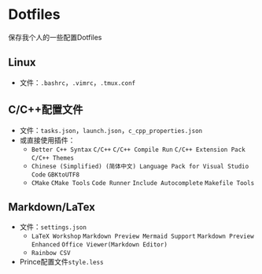 # Dotfiles

保存我个人的一些配置Dotfiles

## Linux
- 文件：`.bashrc`，`.vimrc`，`.tmux.conf`

## C/C++配置文件
- 文件：`tasks.json`，`launch.json`，`c_cpp_properties.json`
- 或直接使用插件：
  - `Better C++ Syntax` `C/C++` `C/C++ Compile Run` `C/C++ Extension Pack` `C/C++ Themes`
  - `Chinese (Simplified) (简体中文) Language Pack for Visual Studio Code` `GBKtoUTF8`
  - `CMake` `CMake Tools` `Code Runner`  `Include Autocomplete` `Makefile Tools`

## Markdown/LaTex
- 文件：`settings.json`
  - `LaTeX Workshop` `Markdown Preview Mermaid Support` `Markdown Preview Enhanced` `Office Viewer(Markdown Editor)`
  - `Rainbow CSV`
- Prince配置文件`style.less`
